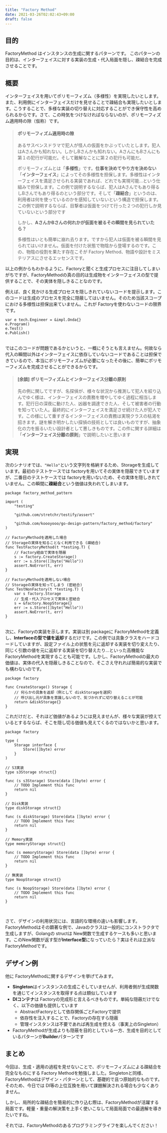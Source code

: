```yaml
---
title: "Factory Method"
date: 2021-03-26T02:02:43+09:00
draft: false
---
```


## 目的
FactoryMethod はインスタンスの生成に関するパターンです。
このパターンの目的は、インターフェイスに対する実装の生成・代入局面を隠し、疎結合を完成させることです。

## 概要
インターフェイスを用いてポリモーフィズム（多様性）を実現したいとします。また、利用側にインターフェイスだけを見せることで疎結合も実現したいとします。こうすることで、多様な実装の切り替えに対応することができ保守性を高められるからです。さて、この時気をつけなければならないのが、ポリモーフィズム適用時の隙（仮称）です。

> #### ポリモーフィズム適用時の隙
> あるサスペンスドラマで犯人が怪人の仮面をかぶっていたとします。犯人はAさんかも知れない。しかしBさんかも知れない。AさんにもBさんにも第１の犯行が可能だ。そして難解なことに第２の犯行も可能だ。
> 
> ポリモーフィズムとは「**多様性**」です。**仕事を決めてやり方を決めない**「**インターフェイス**」によってその多様性を担保します。多様性はインターフェイスを満足させられる実装であれば、どれでも実現可能…という仕組みで担保します。この例で説明するならば、犯人はAさんでもあり得るしBさんでもあり得るのという部分です。そして「**疎結合**」というのは、利用者は何を使っているのかを感知していないという構造で担保します。この例で説明するならば、目撃者は仮面をつけて行った２つの犯行しか見ていないという部分です
> 
> しかし、**AさんかBさんの何れかが仮面を被るその瞬間を見られていたら？**
> 
> 多様性はいとも簡単に崩れ去ります。ですから犯人は仮面を被る瞬間を見られてはいけません。仮面を付けた状態で物陰から登場するのです。この、物陰の役割を果たす存在こそが Factory Method、物語や設計をミステリアスにさせるエッセンスです。
 
以上の例からもわかるように、Factoryと聞くと生成プロセスに注目してしまいがちですが、FactoryMethodの真の目的は生成物をインターフェイスの型で提供することで、その実体を隠しきることなのです。

例えば、良く見かける生成プロセスを隠しきれていないコードを提示します。このコードは生成のプロセスを完全に隠蔽してはいません。そのため当該スコープにおける多様性は担保出来ていません。これが Factoryを使わないコードの限界です。

```golang
var e tech.Engineer = &impl.Onda{}
e.Program()
e.Test()
e.Publish()
```
&nbsp;  
ではこのコードが問題であるかというと、一概にそうとも言えません。何故なら代入の瞬間以外はインターフェイスに依存していないコードであることは担保できているので、本当にポリモーフィズムが必要になったその後に、簡単にポリモーフィズムを完成させることができるからです。

> #### [余談] ポリモーフィズムとインターフェイス分離の原則
> 先の例に関してですが、名探偵が、様々な状況から推測して犯人を絞り込んでゆく様は、インターフェイスの責務を増やしてゆく過程に相当します。犯行日の深夜に動けた人、凶器を調達できた人、そして被害者の行動を知っていた人。最終的にインターフェイスを満足させ続けた人が犯人です。この様にして重すぎるインターフェイスの責務は実現クラスの枯渇を招きます。謎を解き明かしたい探偵の技術としては良いものですが、抽象化の力を振るいたい設計者として悪しきものです。この件に関する詳細は「**インターフェイス分離の原則**」で説明したいと思います

## 実現
次のシナリオでは、`"Hello"`という文字列を格納するため、Storageを生成しています。最初のテストケースでは factoryを用いてその実体を隠蔽できていますが、二番目のテストケースでは factoryを用いないため、その実体を隠しきれていません。この瞬間に**疎結合**という価値は失われてしまいます。

```
package factory_method_pattern

import (
	"testing"

	"github.com/stretchr/testify/assert"

	"github.com/koooyooo/go-design-pattern/factory_method/factory"
)

// FactoryMethodを適用した場合
// Storageの実体を知ることなく利用できる (疎結合)
func TestFactoryMethod(t *testing.T) {
	// Factory経由で実体を隠蔽
	s := factory.CreateStorage()
	err := s.Store([]byte("Hello"))
	assert.NoError(t, err)
}

// FactoryMethodを適用しない場合
// Storageの実体を知ってしまう (密結合)
func TestNonFactory(t *testing.T) {
	var s factory.Storage
	// 生成・代入プロセスで実体と密結合
	s = &factory.NoopStorage{}
	err := s.Store([]byte("Hello"))
	assert.NoError(t, err)
}
```
&nbsp;  
次に、Factoryの実装を示します。実装は別 packageに FactoryMethodを定義し、**Interfaceの型で値を返却**するだけです。この例では具象クラスをハードコードしていますが、設定ファイル上の状態を元に返却する実装を切り変えたり、同じく引数の値を元に返却する実装を切り替えたり…といった高機能な FactoryMethodを実現することも可能です。しかし、FactoryMethodの最大の価値は、実体の代入を隠蔽しきることなので、そこさえ守れれば簡易的な実装でも構わないのです。

```golang
package factory

func CreateStorage() Storage {
	// 何らかの具象を返却（例として diskStorageを選択）
	// 呼び出し元が具象を意識しないので、気づかれずに切り替えることが可能
	return &diskStorage{}
}
```

これだけだと、それほど価値があるようには見えませんが、様々な実装が控えているとするならば、そこを隠し切る価値も見えてくるのではないかと思います。

```golang
package factory

type (
	Storage interface {
		Store([]byte) error
	}
)

// S3実装
type s3Storage struct{}

func (s s3Storage) Store(data []byte) error {
	// TODO Implement this func
	return nil
}

// Disk実装
type diskStorage struct{}

func (s diskStorage) Store(data []byte) error {
	// TODO Implement this func
	return nil
}

// Memory実装
type memoryStorage struct{}

func (s memoryStorage) Store(data []byte) error {
	// TODO Implement this func
	return nil
}

// 無実装
type NoopStorage struct{}

func (s NoopStorage) Store(data []byte) error {
	// TODO Implement this func
	return nil
}

```
&nbsp;  

さて、デザインの利用状況には、言語的な環境の違いも影響します。FactoryMethodはその顕著な例で、Javaのクラスは一般的にコンストラクタで生成しますが、Golangの structは New関数で生成するケースも多いと思います。このNew関数が返す型が**Interface型**になっていたら？実はそれは立派な FactoryMethodです。

## デザイン例
他に FactoryMethodに関するデザインを挙げてみます。
- **Singleton**はインスタンスの生成こそしていませんが、利用者側が生成関数を通じてインスタンスを取得する点は類似しています
- **DIコンテナ**は Factoryの完成形と言えるべきものです。単純な隠蔽だけでなく、以下の価値も提供しています
  - AbstractFactoryとして依存関係ごとFactoryで提供
  - 依存性を注入することで、Factoryの存在すら隠蔽
  - 管理インスタンスは不要であれば再生成を控える（事実上のSingleton）
- FactoryMethodが生成よりも隠蔽を目的としている一方、生成を目的としているパターンが**Builder**パターンです


## まとめ
今回は、生成・適用の過程を見せないことで、ポリモーフィズムによる疎結合を完全なものにする Factory Methodを勉強しました。Singletonと同様、FactoryMethodはデザイン・パターンとして、基礎的で且つ原始的なものです。そのため、今日では DI等の上位互換を用いて課題解決される場合も少なくありません。

しかし、局所的な疎結合を簡易的に作り込む際は、FactoryMethodが活躍する局面です。軽量・重量の解決策を上手く使いこなして局面局面での最適解を導きたいですね。

それでは、FactoryMethodのあるプログラミングライフを楽しんでください！
